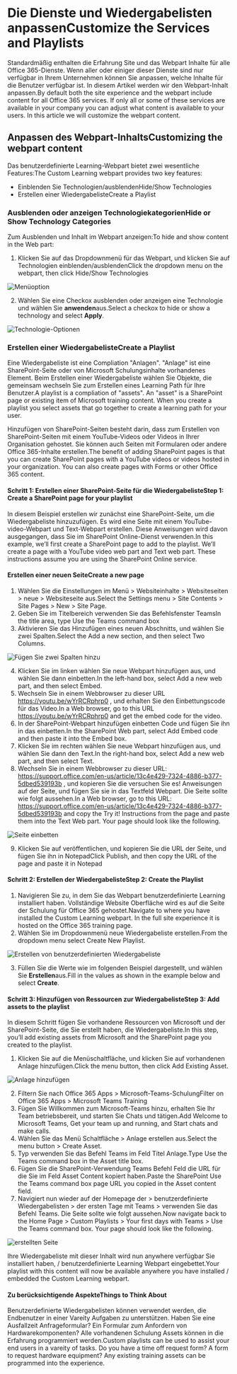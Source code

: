 # <a name="customize-the-services-and-playlists"></a><span data-ttu-id="cd9b9-101">Die Dienste und Wiedergabelisten anpassen</span><span class="sxs-lookup"><span data-stu-id="cd9b9-101">Customize the Services and Playlists</span></span>

<span data-ttu-id="cd9b9-p101">Standardmäßig enthalten die Erfahrung Site und das Webpart Inhalte für alle Office 365-Dienste.  Wenn aller oder einiger dieser Dienste sind nur verfügbar in Ihrem Unternehmen können Sie anpassen, welche Inhalte für die Benutzer verfügbar ist.  In diesem Artikel werden wir den Webpart-Inhalt anpassen.</span><span class="sxs-lookup"><span data-stu-id="cd9b9-p101">By default both the site experience and the webpart include content for all Office 365 services.  If only all or some of these services are available in your company you can adjust what content is available to your users.  In this article we will customize the webpart content.</span></span>  

## <a name="customizing-the-webpart-content"></a><span data-ttu-id="cd9b9-105">Anpassen des Webpart-Inhalts</span><span class="sxs-lookup"><span data-stu-id="cd9b9-105">Customizing the webpart content</span></span>

<span data-ttu-id="cd9b9-106">Das benutzerdefinierte Learning-Webpart bietet zwei wesentliche Features:</span><span class="sxs-lookup"><span data-stu-id="cd9b9-106">The Custom Learning webpart provides two key features:</span></span>
- <span data-ttu-id="cd9b9-107">Einblenden Sie Technologien/ausblenden</span><span class="sxs-lookup"><span data-stu-id="cd9b9-107">Hide/Show Technologies</span></span>
- <span data-ttu-id="cd9b9-108">Erstellen einer Wiedergabeliste</span><span class="sxs-lookup"><span data-stu-id="cd9b9-108">Create a Playlist</span></span>

### <a name="hide-or-show-technology-categories"></a><span data-ttu-id="cd9b9-109">Ausblenden oder anzeigen Technologiekategorien</span><span class="sxs-lookup"><span data-stu-id="cd9b9-109">Hide or Show Technology Categories</span></span>

<span data-ttu-id="cd9b9-110">Zum Ausblenden und Inhalt im Webpart anzeigen:</span><span class="sxs-lookup"><span data-stu-id="cd9b9-110">To hide and show content in the Web part:</span></span> 
1.  <span data-ttu-id="cd9b9-111">Klicken Sie auf das Dropdownmenü für das Webpart, und klicken Sie auf Technologien einblenden/ausblenden</span><span class="sxs-lookup"><span data-stu-id="cd9b9-111">Click the dropdown menu on the webpart, then click Hide/Show Technologies</span></span>

![Menüoption](media/clohideshow.png)

2. <span data-ttu-id="cd9b9-113">Wählen Sie eine Checkox ausblenden oder anzeigen eine Technologie und wählen Sie **anwenden**aus.</span><span class="sxs-lookup"><span data-stu-id="cd9b9-113">Select a checkox to hide or show a technology and select **Apply**.</span></span>

![Technologie-Optionen](media/clohideshow1.png)

### <a name="create-a-playlist"></a><span data-ttu-id="cd9b9-115">Erstellen einer Wiedergabeliste</span><span class="sxs-lookup"><span data-stu-id="cd9b9-115">Create a Playlist</span></span>

<span data-ttu-id="cd9b9-p102">Eine Wiedergabeliste ist eine Compliation "Anlagen". "Anlage" ist eine SharePoint-Seite oder von Microsoft Schulungsinhalte vorhandenes Element. Beim Erstellen einer Wiedergabeliste wählen Sie Objekte, die gemeinsam wechseln Sie zum Erstellen eines Learning Path für Ihre Benutzer.</span><span class="sxs-lookup"><span data-stu-id="cd9b9-p102">A playlist is a compliation of "assets". An "asset" is a SharePoint page or existing item of Microsoft training content. When you create a playlist you select assets that go together to create a learning path for your user.</span></span>  

<span data-ttu-id="cd9b9-p103">Hinzufügen von SharePoint-Seiten besteht darin, dass zum Erstellen von SharePoint-Seiten mit einem YouTube-Videos oder Videos in Ihrer Organisation gehostet. Sie können auch Seiten mit Formularen oder andere Office 365-Inhalte erstellen.</span><span class="sxs-lookup"><span data-stu-id="cd9b9-p103">The benefit of adding SharePoint pages is that you can create SharePoint pages with a YouTube videos or videos hosted in your organization. You can also create pages with Forms or other Office 365 content.</span></span>  

#### <a name="step-1-create-a-sharepoint-page-for-your-playlist"></a><span data-ttu-id="cd9b9-121">Schritt 1: Erstellen einer SharePoint-Seite für die Wiedergabeliste</span><span class="sxs-lookup"><span data-stu-id="cd9b9-121">Step 1: Create a SharePoint page for your playlist</span></span>
<span data-ttu-id="cd9b9-p104">In diesem Beispiel erstellen wir zunächst eine SharePoint-Seite, um die Wiedergabeliste hinzuzufügen. Es wird eine Seite mit einem YouTube-video-Webpart und Text-Webpart erstellen.  Diese Anweisungen wird davon ausgegangen, dass Sie im SharePoint Online-Dienst verwenden.</span><span class="sxs-lookup"><span data-stu-id="cd9b9-p104">In this example, we’ll first create a SharePoint page to add to the playlist. We’ll create a page with a YouTube video web part and Text web part.  These instructions assume you are using the SharePoint Online service.</span></span> 

#### <a name="create-a-new-page"></a><span data-ttu-id="cd9b9-125">Erstellen einer neuen Seite</span><span class="sxs-lookup"><span data-stu-id="cd9b9-125">Create a new page</span></span>
1.  <span data-ttu-id="cd9b9-126">Wählen Sie die Einstellungen im Menü > Websiteinhalte > Websiteseiten > neue > Websiteseite aus.</span><span class="sxs-lookup"><span data-stu-id="cd9b9-126">Select the Settings menu > Site Contents > Site Pages > New > Site Page.</span></span>
2.  <span data-ttu-id="cd9b9-127">Geben Sie im Titelbereich verwenden Sie das Befehlsfenster Teams</span><span class="sxs-lookup"><span data-stu-id="cd9b9-127">In the title area, type Use the Teams command box</span></span>
3.  <span data-ttu-id="cd9b9-128">Aktivieren Sie das Hinzufügen eines neuen Abschnitts, und wählen Sie zwei Spalten.</span><span class="sxs-lookup"><span data-stu-id="cd9b9-128">Select the Add a new section, and then select Two Columns.</span></span>

![Fügen Sie zwei Spalten hinzu](media/clo365addtwocolumn.png)

4.  <span data-ttu-id="cd9b9-130">Klicken Sie im linken wählen Sie neue Webpart hinzufügen aus, und wählen Sie dann einbetten.</span><span class="sxs-lookup"><span data-stu-id="cd9b9-130">In the left-hand box, select Add a new web part, and then select Embed.</span></span> 
5.  <span data-ttu-id="cd9b9-131">Wechseln Sie in einem Webbrowser zu dieser URL https://youtu.be/wYrRCRphrp0 , und erhalten Sie den Einbettungscode für das Video.</span><span class="sxs-lookup"><span data-stu-id="cd9b9-131">In a Web browser, go to this URL https://youtu.be/wYrRCRphrp0 and get the embed code for the video.</span></span> 
6.  <span data-ttu-id="cd9b9-132">In der SharePoint-Webpart hinzufügen einbetten Code und fügen Sie ihn in das einbetten.</span><span class="sxs-lookup"><span data-stu-id="cd9b9-132">In the SharePoint Web part, select Add Embed code and then paste it into the Embed box.</span></span> 
7.  <span data-ttu-id="cd9b9-133">Klicken Sie im rechten wählen Sie neue Webpart hinzufügen aus, und wählen Sie dann den Text.</span><span class="sxs-lookup"><span data-stu-id="cd9b9-133">In the right-hand box, select Add a new web part, and then select Text.</span></span> 
8.  <span data-ttu-id="cd9b9-p105">Wechseln Sie in einem Webbrowser zu dieser URL: https://support.office.com/en-us/article/13c4e429-7324-4886-b377-5dbed539193b , und kopieren Sie die versuchen Sie es! Anweisungen auf der Seite, und fügen Sie sie in das Textfeld Webpart. Die Seite sollte wie folgt aussehen.</span><span class="sxs-lookup"><span data-stu-id="cd9b9-p105">In a Web browser, go to this URL: https://support.office.com/en-us/article/13c4e429-7324-4886-b377-5dbed539193b and copy the Try it! Instructions from the page and paste them into the Text Web part. Your page should look like the following.</span></span> 

![Seite einbetten](media/clo365teamscommandbox.png)

9.  <span data-ttu-id="cd9b9-138">Klicken Sie auf veröffentlichen, und kopieren Sie die URL der Seite, und fügen Sie ihn in Notepad</span><span class="sxs-lookup"><span data-stu-id="cd9b9-138">Click Publish, and then copy the URL of the page and paste it in Notepad</span></span>

#### <a name="step-2-create-the-playlist"></a><span data-ttu-id="cd9b9-139">Schritt 2: Erstellen der Wiedergabeliste</span><span class="sxs-lookup"><span data-stu-id="cd9b9-139">Step 2: Create the Playlist</span></span>
1.  <span data-ttu-id="cd9b9-p106">Navigieren Sie zu, in dem Sie das Webpart benutzerdefinierte Learning installiert haben. Vollständige Website Oberfläche wird es auf die Seite der Schulung für Office 365 gehostet.</span><span class="sxs-lookup"><span data-stu-id="cd9b9-p106">Navigate to where you have installed the Custom Learning webpart. In the full site experience it is hosted on the Office 365 training page.</span></span> 
2.  <span data-ttu-id="cd9b9-142">Wählen Sie im Dropdownmenü neue Wiedergabeliste erstellen.</span><span class="sxs-lookup"><span data-stu-id="cd9b9-142">From the dropdown menu select Create New Playlist.</span></span> 

![Erstellen von benutzerdefinierten Wiedergabeliste](media/clo365createplaylist.png)

3.  <span data-ttu-id="cd9b9-144">Füllen Sie die Werte wie im folgenden Beispiel dargestellt, und wählen Sie **Erstellen**aus.</span><span class="sxs-lookup"><span data-stu-id="cd9b9-144">Fill in the values as shown in the example below and select **Create**.</span></span> 

#### <a name="step-3-add-assets-to-the-playlist"></a><span data-ttu-id="cd9b9-145">Schritt 3: Hinzufügen von Ressourcen zur Wiedergabeliste</span><span class="sxs-lookup"><span data-stu-id="cd9b9-145">Step 3: Add assets to the playlist</span></span>
<span data-ttu-id="cd9b9-146">In diesem Schritt fügen Sie vorhandene Ressourcen von Microsoft und der SharePoint-Seite, die Sie erstellt haben, die Wiedergabeliste.</span><span class="sxs-lookup"><span data-stu-id="cd9b9-146">In this step, you’ll add existing assets from Microsoft and the SharePoint page you created to the playlist.</span></span> 

1.  <span data-ttu-id="cd9b9-147">Klicken Sie auf die Menüschaltfläche, und klicken Sie auf vorhandenen Anlage hinzufügen.</span><span class="sxs-lookup"><span data-stu-id="cd9b9-147">Click the menu button, then click Add Existing Asset.</span></span>

![Anlage hinzufügen](media/clo365addasset.png)

2.  <span data-ttu-id="cd9b9-149">Filtern Sie nach Office 365 Apps > Microsoft-Teams-Schulung</span><span class="sxs-lookup"><span data-stu-id="cd9b9-149">Filter on Office 365 Apps > Microsoft Teams Training</span></span>
3.  <span data-ttu-id="cd9b9-150">Fügen Sie Willkommen zum Microsoft-Teams hinzu, erhalten Sie Ihr Team betriebsbereit, und starten Sie Chats und tätigen.</span><span class="sxs-lookup"><span data-stu-id="cd9b9-150">Add Welcome to Microsoft Teams, Get your team up and running, and Start chats and make calls.</span></span>
4.  <span data-ttu-id="cd9b9-151">Wählen Sie das Menü Schaltfläche > Anlage erstellen aus.</span><span class="sxs-lookup"><span data-stu-id="cd9b9-151">Select the menu button > Create Asset.</span></span>
5.  <span data-ttu-id="cd9b9-152">Typ verwenden Sie das Befehl Teams im Feld Titel Anlage.</span><span class="sxs-lookup"><span data-stu-id="cd9b9-152">Type Use the Teams command box in the Asset title box.</span></span> 
6.  <span data-ttu-id="cd9b9-153">Fügen Sie die SharePoint-Verwendung Teams Befehl Feld die URL für die Sie im Feld Asset Content kopiert haben.</span><span class="sxs-lookup"><span data-stu-id="cd9b9-153">Paste the SharePoint Use the Teams command box page URL you copied in the Asset content field.</span></span> 
7.  <span data-ttu-id="cd9b9-p107">Navigiert nun wieder auf der Homepage der > benutzerdefinierte Wiedergabelisten > der ersten Tage mit Teams > verwenden Sie das Befehl Teams. Die Seite sollte wie folgt aussehen.</span><span class="sxs-lookup"><span data-stu-id="cd9b9-p107">Now navigate back to the Home Page > Custom Playlists > Your first days with Teams > Use the Teams command box. Your page should look like the following.</span></span> 

![erstellten Seite](media/clo365createplaylist2.png)

<span data-ttu-id="cd9b9-157">Ihre Wiedergabeliste mit dieser Inhalt wird nun anywhere verfügbar Sie installiert haben, / benutzerdefinierte Learning Webpart eingebettet.</span><span class="sxs-lookup"><span data-stu-id="cd9b9-157">Your playlist with this content will now be available anywhere you have installed / embedded the Custom Learning webpart.</span></span> 

#### <a name="things-to-think-about"></a><span data-ttu-id="cd9b9-158">Zu berücksichtigende Aspekte</span><span class="sxs-lookup"><span data-stu-id="cd9b9-158">Things to Think About</span></span>

<span data-ttu-id="cd9b9-p108">Benutzerdefinierte Wiedergabelisten können verwendet werden, die Endbenutzer in einer Vareity Aufgaben zu unterstützen.  Haben Sie eine Ausfallzeit Anfrageformular?  Ein Formular zum Anfordern von Hardwarekomponenten?  Alle vorhandenen Schulung Assets können in die Erfahrung programmiert werden.</span><span class="sxs-lookup"><span data-stu-id="cd9b9-p108">Custom playlists can be used to assist your end users in a vareity of tasks.  Do you have a time off request form?  A form to request hardware equipment?  Any existing training assets can be programmed into the experience.</span></span>  
